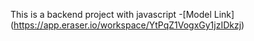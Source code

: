 This is a backend project with javascript
-[Model Link] (https://app.eraser.io/workspace/YtPqZ1VogxGy1jzIDkzj)

